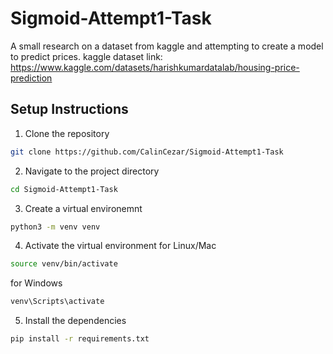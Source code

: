 # Sigmoid-Attempt1-Task
A small research on a dataset from kaggle and attempting to create a model to predict prices.
kaggle dataset link: https://www.kaggle.com/datasets/harishkumardatalab/housing-price-prediction

## Setup Instructions

1. Clone the repository

```bash
git clone https://github.com/CalinCezar/Sigmoid-Attempt1-Task
```

2. Navigate to the project directory

```bash
cd Sigmoid-Attempt1-Task
```

3. Create a virtual environemnt

```bash
python3 -m venv venv
```

4. Activate the virtual environment
for Linux/Mac
```bash
source venv/bin/activate

```
for Windows
```bash
venv\Scripts\activate

```
5. Install the dependencies

```bash
pip install -r requirements.txt
```
